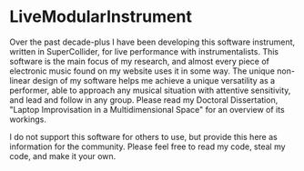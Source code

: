 # LiveModularInstrument

Over the past decade-plus I have been developing this software instrument, written in SuperCollider, for live performance with instrumentalists. This software is the main focus of my research, and almost every piece of electronic music found on my website uses it in some way. The unique non-linear design of my software helps me achieve a unique versatility as a performer, able to approach any musical situation with attentive sensitivity, and lead and follow in any group. Please read my Doctoral Dissertation, "Laptop Improvisation in a Multidimensional Space" for an overview of its workings.

I do not support this software for others to use, but provide this here as information for the community. Please feel free to read my code, steal my code, and make it your own.
